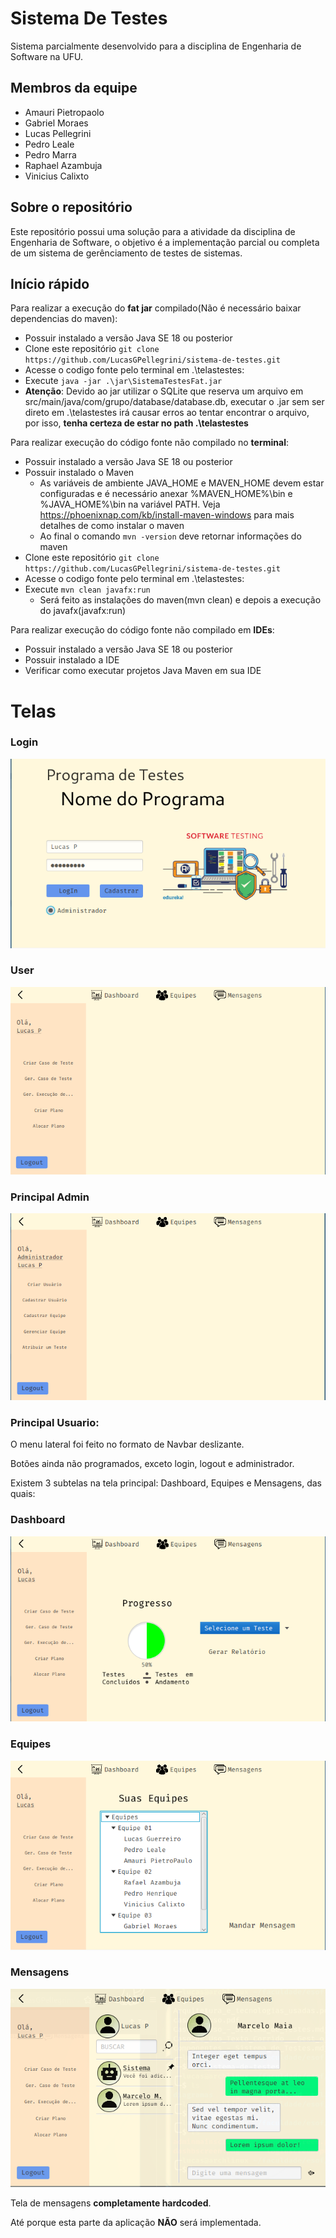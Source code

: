 # Sistema De Testes

Sistema parcialmente desenvolvido para a disciplina de Engenharia de Software na UFU.

## **Membros da equipe**

- Amauri Pietropaolo
- Gabriel Moraes
- Lucas Pellegrini
- Pedro Leale
- Pedro Marra
- Raphael Azambuja
- Vinicius Calixto

## **Sobre o repositório**

Este repositório possui uma solução para a atividade da disciplina de Engenharia de Software, o objetivo é a implementação parcial ou completa de um sistema de gerênciamento de testes de sistemas.

## **Início rápido**

Para realizar a execução do **fat jar** compilado(Não é necessário baixar dependencias do maven):
  - Possuir instalado a versão Java SE 18 ou posterior
  - Clone este repositório `git clone https://github.com/LucasGPellegrini/sistema-de-testes.git`
  - Acesse o codigo fonte pelo terminal em .\telastestes:
  - Execute `java -jar .\jar\SistemaTestesFat.jar`
  - **Atenção**: Devido ao jar utilizar o SQLite que reserva um arquivo em src/main/java/com/grupo/database/database.db, executar o .jar sem ser direto em .\telastestes irá causar erros ao tentar encontrar o arquivo, por isso, **tenha certeza de estar no path .\telastestes**

Para realizar execução do código fonte não compilado no **terminal**:
  - Possuir instalado a versão Java SE 18 ou posterior
  - Possuir instalado o Maven
    - As variáveis de ambiente JAVA_HOME e MAVEN_HOME devem estar configuradas e é necessário anexar %MAVEN_HOME%\bin e %JAVA_HOME%\bin na variável PATH. Veja https://phoenixnap.com/kb/install-maven-windows para mais detalhes de como instalar o maven
    - Ao final o comando `mvn -version` deve retornar informações do maven
  - Clone este repositório `git clone https://github.com/LucasGPellegrini/sistema-de-testes.git`
  - Acesse o codigo fonte pelo terminal em .\telastestes:
  - Execute `mvn clean javafx:run`
    - Será feito as instalações do maven(mvn clean) e depois a execução do javafx(javafx:run)

Para realizar execução do código fonte não compilado em **IDEs**:
  - Possuir instalado a versão Java SE 18 ou posterior
  - Possuir instalado a IDE
  - Verificar como executar projetos Java Maven em sua IDE

# Telas

### Login

![](https://github.com/LucasGPellegrini/sistema-de-testes/blob/main/imagens/loginscreen.png)

### User

![](https://github.com/LucasGPellegrini/sistema-de-testes/blob/main/imagens/mainscreen.png)

### Principal Admin

![](https://github.com/LucasGPellegrini/sistema-de-testes/blob/main/imagens/adminmainscreen.png)

### Principal Usuario:

O menu lateral foi feito no formato de Navbar deslizante.

Botões ainda não programados, exceto login, logout e administrador.

Existem 3 subtelas na tela principal: Dashboard, Equipes e Mensagens, das quais:

### Dashboard

![](https://github.com/LucasGPellegrini/sistema-de-testes/blob/main/imagens/dashbscreen.png)

### Equipes

![](https://github.com/LucasGPellegrini/sistema-de-testes/blob/main/imagens/equipescreen.png)

### Mensagens

![](https://github.com/LucasGPellegrini/sistema-de-testes/blob/main/imagens/msgscreen.png)

Tela de mensagens **completamente hardcoded**.

Até porque esta parte da aplicação **NÃO** será implementada.
